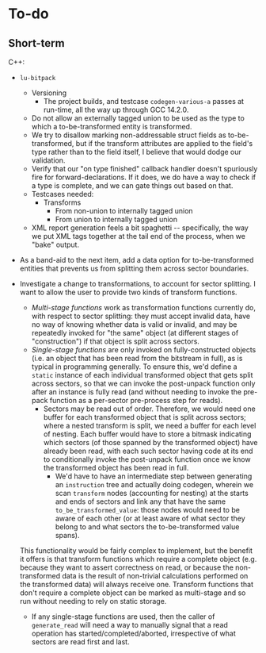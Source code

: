 
# To-do

## Short-term

C++:

* `lu-bitpack`
  * Versioning
    * The project builds, and testcase `codegen-various-a` passes at run-time, all the way up through GCC 14.2.0.
  * Do not allow an externally tagged union to be used as the type to which a to-be-transformed entity is transformed.
  * We try to disallow marking non-addressable struct fields as to-be-transformed, but if the transform attributes are applied to the field's type rather than to the field itself, I believe that would dodge our validation.
  * Verify that our "on type finished" callback handler doesn't spuriously fire for forward-declarations. If it does, we do have a way to check if a type is complete, and we can gate things out based on that.
  * Testcases needed:
    * Transforms
      * From non-union to internally tagged union
      * From union to internally tagged union
  * XML report generation feels a bit spaghetti -- specifically, the way we put XML tags together at the tail end of the process, when we "bake" output.
* As a band-aid to the next item, add a data option for to-be-transformed entities that prevents us from splitting them across sector boundaries.
* Investigate a change to transformations, to account for sector splitting. I want to allow the user to provide two kinds of transform functions.
  * <dfn>Multi-stage functions</dfn> work as transformation functions currently do, with respect to sector splitting: they must accept invalid data, have no way of knowing whether data is valid or invalid, and may be repeatedly invoked for "the same" object (at different stages of "construction") if that object is split across sectors.
  * <dfn>Single-stage functions</dfn> are only invoked on fully-constructed objects (i.e. an object that has been read from the bitstream in full), as is typical in programming generally. To ensure this, we'd define a `static` instance of each individual transformed object that gets split across sectors, so that we can invoke the post-unpack function only after an instance is fully read (and without needing to invoke the pre-pack function as a per-sector pre-process step for reads).
    * Sectors may be read out of order. Therefore, we would need one buffer for each transformed object that is split across sectors; where a nested transform is split, we need a buffer for each level of nesting. Each buffer would have to store a bitmask indicating which sectors (of those spanned by the transformed object) have already been read, with each such sector having code at its end to conditionally invoke the post-unpack function once we know the transformed object has been read in full.
      * We'd have to have an intermediate step between generating an `instruction` tree and actually doing codegen, wherein we scan `transform` nodes (accounting for nesting) at the starts and ends of sectors and link any that have the same `to_be_transformed_value`: those nodes would need to be aware of each other (or at least aware of what sector they belong to and what sectors the to-be-transformed value spans).
    
  This functionality would be fairly complex to implement, but the benefit it offers is that transform functions which require a complete object (e.g. because they want to assert correctness on read, or because the non-transformed data is the result of non-trivial calculations performed on the transformed data) will always receive one. Transform functions that don't require a complete object can be marked as multi-stage and so run without needing to rely on static storage.
    * If any single-stage functions are used, then the caller of `generate_read` will need a way to manually signal that a read operation has started/completed/aborted, irrespective of what sectors are read first and last.
